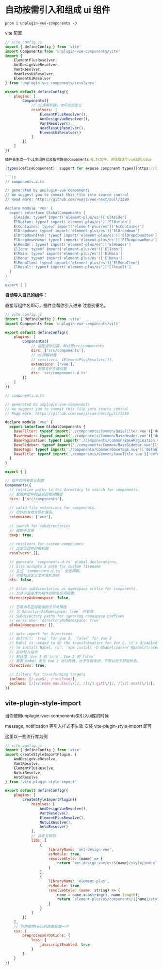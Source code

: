 # 自动按需引入和组成 ui 组件

```shell
pnpm i unplugin-vue-components -D
```

vite 配置

```js
// vite.config.js
import { defineConfig } from 'vite'
import Components from 'unplugin-vue-components/vite'
import {
    ElementPlusResolver,
    AntDesignVueResolver,
    VantResolver,
    HeadlessUiResolver,
    ElementUiResolver
} from 'unplugin-vue-components/resolvers'

export default defineConfig({
    plugins: [
        Components({
            // ui库解析器，也可以自定义
            resolvers: [
                ElementPlusResolver(),
                AntDesignVueResolver(),
                VantResolver(),
                HeadlessUiResolver(),
                ElementUiResolver()
            ]
        })
    ]
})

插件会生成一个ui库组件以及指令路径components.d.ts文件，详情看这个vue3的issue

[types(defineComponent): support for expose component types](https://link.juejin.cn/?target=https%3A%2F%2Fgithub.com%2Fvuejs%2Fvue-next%2Fpull%2F3399)

```js
// components.d.ts

// generated by unplugin-vue-components
// We suggest you to commit this file into source control
// Read more: https://github.com/vuejs/vue-next/pull/3399

declare module 'vue' {
  export interface GlobalComponents {
    ElAside: typeof import('element-plus/es')['ElAside']
    ElButton: typeof import('element-plus/es')['ElButton']
    ElContainer: typeof import('element-plus/es')['ElContainer']
    ElDropdown: typeof import('element-plus/es')['ElDropdown']
    ElDropdownItem: typeof import('element-plus/es')['ElDropdownItem']
    ElDropdownMenu: typeof import('element-plus/es')['ElDropdownMenu']
    ElHeader: typeof import('element-plus/es')['ElHeader']
    ElIcon: typeof import('element-plus/es')['ElIcon']
    ElMain: typeof import('element-plus/es')['ElMain']
    ElMenu: typeof import('element-plus/es')['ElMenu']
    ElMenuItem: typeof import('element-plus/es')['ElMenuItem']
    ElResult: typeof import('element-plus/es')['ElResult']
  }
}

export { }
```

**自动导入自己的组件：**

直接写组件名即可，插件会帮你引入进来 注意别重名。

```js
// vite.config.js
import { defineConfig } from 'vite'
import Components from 'unplugin-vue-components/vite'

export default defineConfig({
    plugins: [
        Components({
            // 指定组件位置，默认是src/components
            dirs: ['src/components'],
            // ui库解析器
            // resolvers: [ElementPlusResolver()],
            extensions: ['vue'],
            // 配置文件生成位置
            dts: 'src/components.d.ts'
        })
    ]
})
```

```js
// components.d.ts

// generated by unplugin-vue-components
// We suggest you to commit this file into source control
// Read more: https://github.com/vuejs/vue-next/pull/3399

declare module 'vue' {
  export interface GlobalComponents {
    BaseFilter: typeof import('./components/Common/BaseFilter.vue')['default']
    BaseHeader: typeof import('./components/Common/BaseHeader.vue')['default']
    BasePagination: typeof import('./components/Common/BasePagination.vue')['default']
    BaseSidebar: typeof import('./components/Common/BaseSidebar.vue')['default']
    BaseTags: typeof import('./components/Common/BaseTags.vue')['default']
    BaseTitle: typeof import('./components/Common/BaseTitle.vue')['default']
  }
}

export { }
```

```js
// 插件的所有默认配置
Components({
  // relative paths to the directory to search for components.
  // 要搜索组件的目录的相对路径
  dirs: ['src/components'],
  
  // valid file extensions for components.
  // 组件的有效文件扩展名。
  extensions: ['vue'],
  
  // search for subdirectories
  // 搜索子目录
  deep: true,
  
  // resolvers for custom components
  // 自定义组件的解析器
  resolvers: [],

  // generate `components.d.ts` global declarations, 
  // also accepts a path for custom filename
  // 生成 `components.d.ts` 全局声明，
  // 也接受自定义文件名的路径
  dts: false,

  // Allow subdirectories as namespace prefix for components.
  // 允许子目录作为组件的命名空间前缀。
  directoryAsNamespace: false,
  
  // 忽略命名空间前缀的子目录路径
  // 当`directoryAsNamespace: true` 时有效
  // Subdirectory paths for ignoring namespace prefixes
  // works when `directoryAsNamespace: true`
  globalNamespaces: [],

  // auto import for directives
  // default: `true` for Vue 3, `false` for Vue 2
  // Babel is needed to do the transformation for Vue 2, it's disabled by default for performance concerns.
  // To install Babel, run: `npm install -D @babel/parser @babel/traverse`
  // 自动导入指令
  // 默认值：Vue 3 的`true`，Vue 2 的`false`
  // 需要 Babel 来为 Vue 2 进行转换，出于性能考虑，它默认处于禁用状态。
  directives: true,

  // filters for transforming targets
  include: [/.vue$/, /.vue?vue/],
  exclude: [/[\/]node_modules[\/]/, /[\/].git[\/]/, /[\/].nuxt[\/]/],
})
```

## vite-plugin-style-import

当你使用unplugin-vue-components来引入ui库的时候

message, notification 等引入样式不生效 安装 vite-plugin-style-import 即可

这里以一些流行库为例

```js
// vite.config.js
import { defineConfig } from 'vite'
import createStyleImportPlugin, {
    AndDesignVueResolve,
    VantResolve,
    ElementPlusResolve,
    NutuiResolve,
    AntdResolve
} from 'vite-plugin-style-import'

export default defineConfig({
    plugins: [
        createStyleImportPlugin({
            resolves: [
                AndDesignVueResolve(),
                VantResolve(),
                ElementPlusResolve(),
                NutuiResolve(),
                AntdResolve()
            ],
            // 自定义规则
            libs: [
                {
                    libraryName: 'ant-design-vue',
                    esModule: true,
                    resolveStyle: (name) => {
                        return `ant-design-vue/es/${name}/style/index`
                    }
                },
                {
                    libraryName: 'element-plus',
                    esModule: true,
                    resolveStyle: (name: string) => {
                        name = name.substring(3, name.length);
                        return `element-plus/es/components/${name}/style/index`;
                    }
                }
            ]
        })
    ],
    // 引用使用less的库要配置一下
    css: {
        preprocessorOptions: {
            less: {
                javascriptEnabled: true
            }
        }
    }
})
```